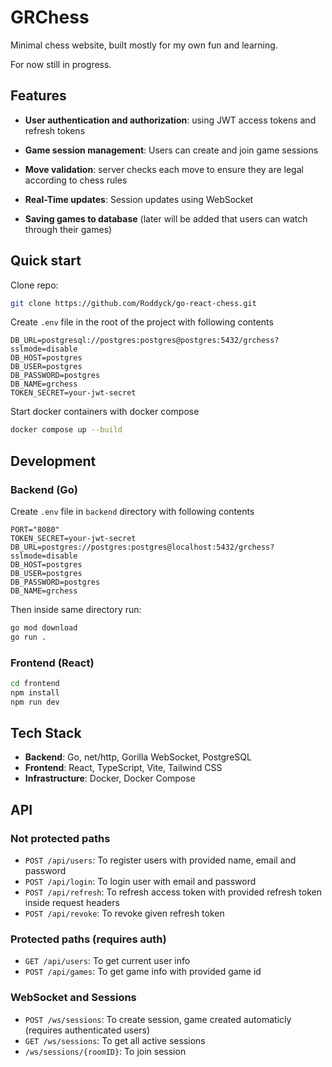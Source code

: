 # GRChess

Minimal chess website, built mostly for my own fun and learning.

For now still in progress.

## Features
* **User authentication and authorization**: using JWT access tokens and refresh tokens
* **Game session management**: Users can create and join game sessions

* **Move validation**: server checks each move to ensure they are legal according
to chess rules

* **Real-Time updates**: Session updates using WebSocket

* **Saving games to database** (later will be added that users can watch through their games)

## Quick start

Clone repo:
```bash
git clone https://github.com/Roddyck/go-react-chess.git
```

Create `.env` file in the root of the project with following contents
```env
DB_URL=postgresql://postgres:postgres@postgres:5432/grchess?sslmode=disable
DB_HOST=postgres
DB_USER=postgres
DB_PASSWORD=postgres
DB_NAME=grchess
TOKEN_SECRET=your-jwt-secret
```

Start docker containers with docker compose
```bash
docker compose up --build
```

## Development
### Backend (Go)

Create `.env` file in `backend` directory with following contents
```env
PORT="8080"
TOKEN_SECRET=your-jwt-secret
DB_URL=postgres://postgres:postgres@localhost:5432/grchess?sslmode=disable
DB_HOST=postgres
DB_USER=postgres
DB_PASSWORD=postgres
DB_NAME=grchess
```

Then inside same directory run:
```bash
go mod download
go run .
```

### Frontend (React)
```bash
cd frontend
npm install
npm run dev
```

## Tech Stack
* **Backend**: Go, net/http, Gorilla WebSocket, PostgreSQL
* **Frontend**: React, TypeScript, Vite, Tailwind CSS
* **Infrastructure**: Docker, Docker Compose

## API
### Not protected paths
* `POST /api/users`: To register users with provided name, email and password
* `POST /api/login`: To login user with email and password
* `POST /api/refresh`: To refresh access token with provided refresh token inside request headers
* `POST /api/revoke`: To revoke given refresh token

### Protected paths (requires auth)
* `GET /api/users`: To get current user info
* `POST /api/games`: To get game info with provided game id

### WebSocket and Sessions
* `POST /ws/sessions`: To create session, game created automaticly (requires authenticated users)
* `GET /ws/sessions`: To get all active sessions
* `/ws/sessions/{roomID}`: To join session

